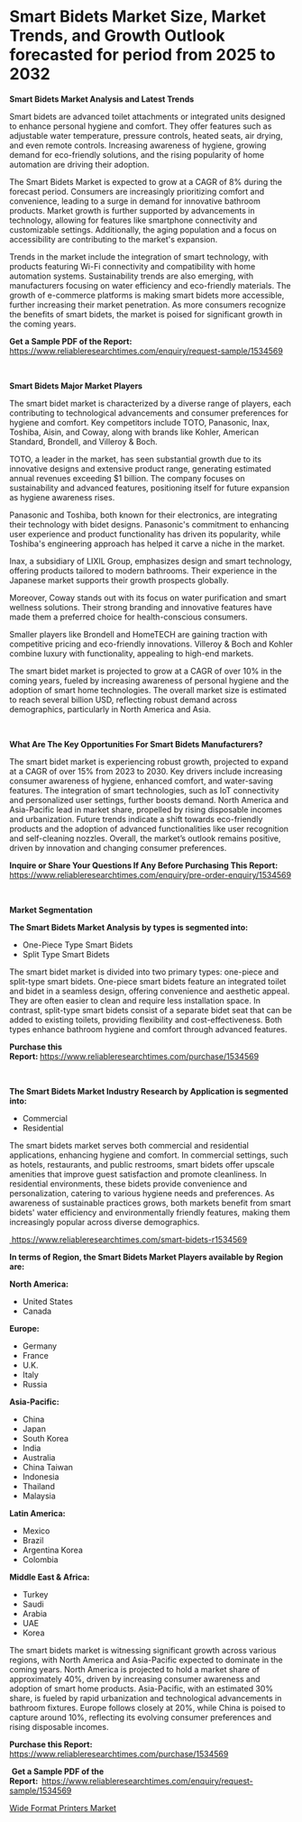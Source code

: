 <p><h1>Smart Bidets Market Size, Market Trends, and Growth Outlook forecasted for period from 2025 to 2032</h1></p><p><strong>Smart Bidets Market Analysis and Latest Trends</strong></p>
<p><p>Smart bidets are advanced toilet attachments or integrated units designed to enhance personal hygiene and comfort. They offer features such as adjustable water temperature, pressure controls, heated seats, air drying, and even remote controls. Increasing awareness of hygiene, growing demand for eco-friendly solutions, and the rising popularity of home automation are driving their adoption.</p><p>The Smart Bidets Market is expected to grow at a CAGR of 8% during the forecast period. Consumers are increasingly prioritizing comfort and convenience, leading to a surge in demand for innovative bathroom products. Market growth is further supported by advancements in technology, allowing for features like smartphone connectivity and customizable settings. Additionally, the aging population and a focus on accessibility are contributing to the market's expansion.</p><p>Trends in the market include the integration of smart technology, with products featuring Wi-Fi connectivity and compatibility with home automation systems. Sustainability trends are also emerging, with manufacturers focusing on water efficiency and eco-friendly materials. The growth of e-commerce platforms is making smart bidets more accessible, further increasing their market penetration. As more consumers recognize the benefits of smart bidets, the market is poised for significant growth in the coming years.</p></p>
<p><strong>Get a Sample PDF of the Report:&nbsp;</strong> <a href="https://www.reliableresearchtimes.com/enquiry/request-sample/1534569?utm_campaign=2771&utm_medium=2&utm_source=Github&utm_content=ia&utm_term=04042025&utm_id=smart-bidets">https://www.reliableresearchtimes.com/enquiry/request-sample/1534569</a></p>
<p>&nbsp;</p>
<p><strong>Smart Bidets Major Market Players</strong></p>
<p><p>The smart bidet market is characterized by a diverse range of players, each contributing to technological advancements and consumer preferences for hygiene and comfort. Key competitors include TOTO, Panasonic, Inax, Toshiba, Aisin, and Coway, along with brands like Kohler, American Standard, Brondell, and Villeroy & Boch.</p><p>TOTO, a leader in the market, has seen substantial growth due to its innovative designs and extensive product range, generating estimated annual revenues exceeding $1 billion. The company focuses on sustainability and advanced features, positioning itself for future expansion as hygiene awareness rises.</p><p>Panasonic and Toshiba, both known for their electronics, are integrating their technology with bidet designs. Panasonic's commitment to enhancing user experience and product functionality has driven its popularity, while Toshiba's engineering approach has helped it carve a niche in the market. </p><p>Inax, a subsidiary of LIXIL Group, emphasizes design and smart technology, offering products tailored to modern bathrooms. Their experience in the Japanese market supports their growth prospects globally.</p><p>Moreover, Coway stands out with its focus on water purification and smart wellness solutions. Their strong branding and innovative features have made them a preferred choice for health-conscious consumers. </p><p>Smaller players like Brondell and HomeTECH are gaining traction with competitive pricing and eco-friendly innovations. Villeroy & Boch and Kohler combine luxury with functionality, appealing to high-end markets.</p><p>The smart bidet market is projected to grow at a CAGR of over 10% in the coming years, fueled by increasing awareness of personal hygiene and the adoption of smart home technologies. The overall market size is estimated to reach several billion USD, reflecting robust demand across demographics, particularly in North America and Asia.</p></p>
<p>&nbsp;</p>
<p><strong>What Are The Key Opportunities For Smart Bidets Manufacturers?</strong></p>
<p><p>The smart bidet market is experiencing robust growth, projected to expand at a CAGR of over 15% from 2023 to 2030. Key drivers include increasing consumer awareness of hygiene, enhanced comfort, and water-saving features. The integration of smart technologies, such as IoT connectivity and personalized user settings, further boosts demand. North America and Asia-Pacific lead in market share, propelled by rising disposable incomes and urbanization. Future trends indicate a shift towards eco-friendly products and the adoption of advanced functionalities like user recognition and self-cleaning nozzles. Overall, the market’s outlook remains positive, driven by innovation and changing consumer preferences.</p></p>
<p><strong>Inquire or Share Your Questions If Any Before Purchasing This Report:</strong> <a href="https://www.reliableresearchtimes.com/enquiry/pre-order-enquiry/1534569?utm_campaign=2771&utm_medium=2&utm_source=Github&utm_content=ia&utm_term=04042025&utm_id=smart-bidets">https://www.reliableresearchtimes.com/enquiry/pre-order-enquiry/1534569</a></p>
<p>&nbsp;</p>
<p><strong>Market Segmentation</strong></p>
<p><strong>The Smart Bidets Market Analysis by types is segmented into:</strong></p>
<p><ul><li>One-Piece Type Smart Bidets</li><li>Split Type Smart Bidets</li></ul></p>
<p><p>The smart bidet market is divided into two primary types: one-piece and split-type smart bidets. One-piece smart bidets feature an integrated toilet and bidet in a seamless design, offering convenience and aesthetic appeal. They are often easier to clean and require less installation space. In contrast, split-type smart bidets consist of a separate bidet seat that can be added to existing toilets, providing flexibility and cost-effectiveness. Both types enhance bathroom hygiene and comfort through advanced features.</p></p>
<p><strong>Purchase this Report:&nbsp;</strong><a href="https://www.reliableresearchtimes.com/purchase/1534569?utm_campaign=2771&utm_medium=2&utm_source=Github&utm_content=ia&utm_term=04042025&utm_id=smart-bidets">https://www.reliableresearchtimes.com/purchase/1534569</a></p>
<p>&nbsp;</p>
<p><strong>The Smart Bidets Market Industry Research by Application is segmented into:</strong></p>
<p><ul><li>Commercial</li><li>Residential</li></ul></p>
<p><p>The smart bidets market serves both commercial and residential applications, enhancing hygiene and comfort. In commercial settings, such as hotels, restaurants, and public restrooms, smart bidets offer upscale amenities that improve guest satisfaction and promote cleanliness. In residential environments, these bidets provide convenience and personalization, catering to various hygiene needs and preferences. As awareness of sustainable practices grows, both markets benefit from smart bidets' water efficiency and environmentally friendly features, making them increasingly popular across diverse demographics.</p></p>
<p><a href="https://www.reliableresearchtimes.com/smart-bidets-r1534569?utm_campaign=2771&utm_medium=2&utm_source=Github&utm_content=ia&utm_term=04042025&utm_id=smart-bidets">&nbsp;https://www.reliableresearchtimes.com/smart-bidets-r1534569</a></p>
<p><strong>In terms of Region, the Smart Bidets Market Players available by Region are:</strong></p>
<p>
    <p> <strong> North America: </strong>
        <ul>
            <li>United States</li>
            <li>Canada</li>
        </ul>
        </p> 
    <p> <strong> Europe: </strong>
        <ul>
            <li>Germany</li>
            <li>France</li>
            <li>U.K.</li>
            <li>Italy</li>
            <li>Russia</li>
        </ul>
        </p> 
    <p> <strong> Asia-Pacific: </strong>
        <ul>
            <li>China</li>
            <li>Japan</li>
            <li>South Korea</li>
            <li>India</li>
            <li>Australia</li>
            <li>China Taiwan</li>
            <li>Indonesia</li>
            <li>Thailand</li>
            <li>Malaysia</li>
        </ul>
        </p> 
    <p> <strong> Latin America: </strong>
        <ul>
            <li>Mexico</li>
            <li>Brazil</li>
            <li>Argentina Korea</li>
            <li>Colombia</li>
        </ul>
        </p> 
    <p> <strong> Middle East & Africa: </strong>
        <ul>
            <li>Turkey</li>
            <li>Saudi</li>
            <li>Arabia</li>
            <li>UAE</li>
            <li>Korea</li>
        </ul>
    </p>
    </p>
<p><p>The smart bidets market is witnessing significant growth across various regions, with North America and Asia-Pacific expected to dominate in the coming years. North America is projected to hold a market share of approximately 40%, driven by increasing consumer awareness and adoption of smart home products. Asia-Pacific, with an estimated 30% share, is fueled by rapid urbanization and technological advancements in bathroom fixtures. Europe follows closely at 20%, while China is poised to capture around 10%, reflecting its evolving consumer preferences and rising disposable incomes.</p></p>
<p><strong>Purchase this Report: </strong><a href="https://www.reliableresearchtimes.com/purchase/1534569?utm_campaign=2771&utm_medium=2&utm_source=Github&utm_content=ia&utm_term=04042025&utm_id=smart-bidets">https://www.reliableresearchtimes.com/purchase/1534569</a></p>
<p>&nbsp;<strong>Get a Sample PDF of the Report:&nbsp;&nbsp;</strong><a href="https://www.reliableresearchtimes.com/enquiry/request-sample/1534569?utm_campaign=2771&utm_medium=2&utm_source=Github&utm_content=ia&utm_term=04042025&utm_id=smart-bidets">https://www.reliableresearchtimes.com/enquiry/request-sample/1534569</a></p>
<p><strong></strong></p>
<p><p><a href="https://github.com/tszkintruca/Market-Research-Report-List-1/blob/main/wide-format-printers-market.md?utm_campaign=2771&utm_medium=2&utm_source=Github&utm_content=ia&utm_term=04042025&utm_id=smart-bidets">Wide Format Printers Market</a></p></p>
